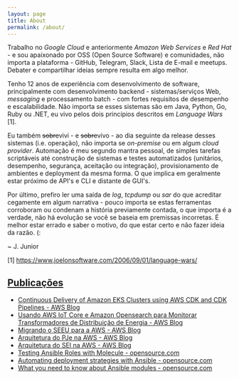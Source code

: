 ```yaml
---
layout: page
title: About
permalink: /about/
---
```


Trabalho no *Google Cloud* e anteriormente *Amazon Web Services* e *Red Hat* - e sou apaixonado por OSS (Open Source Software) e comunidades, não importa a plataforma - GitHub, Telegram, Slack, Lista de E-mail e meetups. Debater e compartilhar ideias sempre resulta em algo melhor.

Tenho 12 anos de experiência com desenvolvimento de software, principalmente com desenvolvimento backend - sistemas/serviços Web, *messaging* e processamento batch - com fortes requisitos de desempenho e escalabilidade. Não importa se esses sistemas são em Java, Python, Go, Ruby ou .NET, eu vivo pelos dois princípios descritos em *Language Wars* [1].

Eu também ~~sobre~~vivi - e ~~sobre~~vivo - ao dia seguinte da release desses sistemas (i.e. operação), não importa se *on-premise* ou em algum *cloud provider*. Automação é meu segundo mantra pessoal, de simples tarefas scriptáveis até construção de sistemas e testes automatizados (unitários, desempenho, segurança, aceitação ou integração), provisionamento de ambientes e deployment da mesma forma.  O que implica em geralmente estar próximo de API's e CLI e distante de GUI's.

Por último, prefiro ler uma saída de *log*, *tcpdump* ou *sar* do que acreditar cegamente em algum narrativa - pouco importa se estas ferramentas corroboram ou condenam a  história previamente contada, o que importa é a verdade, não há evolução se você se baseia em premissas incorretas. É melhor estar errado e saber o motivo, do que estar certo e não fazer ideia da razão. (:

~ J. Junior

[1] https://www.joelonsoftware.com/2006/09/01/language-wars/

## [Publicações](/publicacoes)

- [Continuous Delivery of Amazon EKS Clusters using AWS CDK and CDK Pipelines - AWS Blog](https://aws.amazon.com/blogs/containers/continuous-delivery-of-amazon-eks-clusters-using-aws-cdk-and-cdk-pipelines/)
- [Usando AWS IoT Core e Amazon Opensearch para Monitorar Transformadores de Distribuição de Energia - AWS Blog](https://aws.amazon.com/pt/blogs/aws-brasil/usando-aws-iot-core-e-amazon-opensearch-service-para-monitorar-transformadores-de-distribuicao-de-energia/)
- [Migrando o SEEU para a AWS - AWS Blog](https://aws.amazon.com/pt/blogs/aws-brasil/migracao-do-sistema-eletronico-de-execucao-unificado-seeu-para-aws/)
- [Arquitetura do PJe na AWS - AWS Blog](https://aws.amazon.com/pt/blogs/aws-brasil/arquitetura-do-pje-processo-judicial-eletronico-na-aws/)
- [Arquitetura do SEI na AWS - AWS Blog](https://aws.amazon.com/pt/blogs/aws-brasil/arquitetura-do-sei-sistema-eletronico-de-informacoes-na-aws/)
- [Testing Ansible Roles with Molecule - opensource.com](https://opensource.com/article/18/12/testing-ansible-roles-molecule)
- [Automating deployment strategies with Ansible - opensource.com](https://opensource.com/article/19/1/automating-deployment-strategies-ansible)
- [What you need to know about Ansible modules - opensource.com](https://opensource.com/article/19/3/developing-ansible-module)
